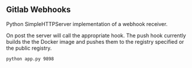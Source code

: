 Gitlab Webhooks
---
Python SimpleHTTPServer implementation of a webhook receiver.


On post the server will call the appropriate hook. The push hook
currently builds the the Docker image and pushes them to the registry
specified or the public registry.

```bash
python app.py 9898
```
